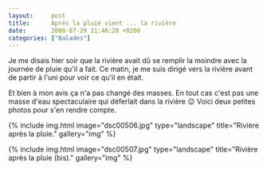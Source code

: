 ```yaml
---
layout:     post
title:      Après la pluie vient ... la rivière
date:       2008-07-29 11:48:20 +0200
categories: ["Balades"]
---
```


Je me disais hier soir que la rivière avait dû se remplir la moindre avec la journée de pluie qu'il a fait. Ce
matin, je me suis dirigé vers la rivière avant de partir à l'uni pour voir ce qu'il en était.

<!--more-->

Et bien à mon avis ça n'a pas changé des masses. En tout cas c'est pas une masse d'eau spectaculaire qui déferlait
dans la rivière :wink: Voici deux petites photos pour s'en rendre compte.

<!-- /assets/images/posts/2008-07-29-apres-la-pluie-vient-la-riviere/dsc00506.jpg -->
{% include img.html
    image="dsc00506.jpg"
    type="landscape"
    title="Rivière après la pluie."
    gallery="img"
%}

<!-- /assets/images/posts/2008-07-29-apres-la-pluie-vient-la-riviere/dsc00507.jpg -->
{% include img.html
    image="dsc00507.jpg"
    type="landscape"
    title="Rivière après la pluie (bis)."
    gallery="img"
%}

